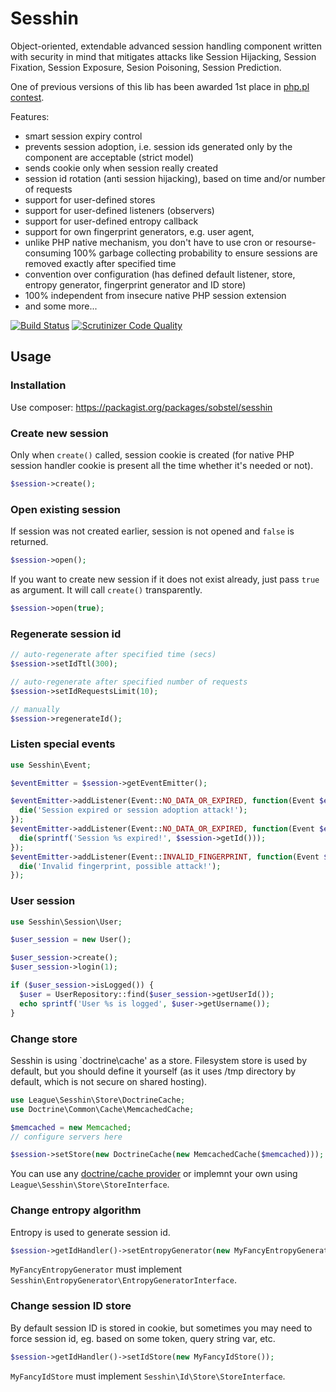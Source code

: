 # Sesshin

Object-oriented, extendable advanced session handling component written with
security in mind that mitigates attacks like Session Hijacking, Session Fixation,
Session Exposure, Sesion Poisoning, Session Prediction.

One of previous versions of this lib has been awarded 1st place in
[php.pl contest](http://wortal.php.pl/phppl/Wortal/Spolecznosc/Konkursy/Konkurs-Pozyteczne-i-praktyczne-biblioteki-Wyniki).

Features:

* smart session expiry control
* prevents session adoption, i.e. session ids generated only by the component
  are acceptable (strict model)
* sends cookie only when session really created
* session id rotation (anti session hijacking), based on time and/or number of
  requests
* support for user-defined stores
* support for user-defined listeners (observers)
* support for user-defined entropy callback
* support for own fingerprint generators, e.g. user agent,
* unlike PHP native mechanism, you don't have to use cron or resourse-consuming
  100% garbage collecting probability to ensure sessions are removed exactly
  after specified time
* convention over configuration (has defined default listener, store, entropy
  generator, fingerprint generator and ID store)
* 100% independent from insecure native PHP session extension
* and some more...

[![Build Status](https://travis-ci.org/sobstel/sesshin.png?branch=master)](https://travis-ci.org/sobstel/sesshin)
[![Scrutinizer Code Quality](https://scrutinizer-ci.com/g/sobstel/sesshin/badges/quality-score.png?b=master)](https://scrutinizer-ci.com/g/sobstel/sesshin/?branch=master)

## Usage

### Installation

Use composer: https://packagist.org/packages/sobstel/sesshin

### Create new session

Only when `create()` called, session cookie is created (for native PHP session
handler cookie is present all the time whether it's needed or not).

```php
$session->create();
```

### Open existing session

If session was not created earlier, session is not opened and `false` is returned.

```php
$session->open();
```

If you want to create new session if it does not exist already, just pass `true`
as argument. It will call `create()` transparently.

```php
$session->open(true);
```

### Regenerate session id

```php
// auto-regenerate after specified time (secs)
$session->setIdTtl(300);

// auto-regenerate after specified number of requests
$session->setIdRequestsLimit(10);

// manually
$session->regenerateId();
```

### Listen special events

```php
use Sesshin\Event;

$eventEmitter = $session->getEventEmitter();

$eventEmitter->addListener(Event::NO_DATA_OR_EXPIRED, function(Event $event) {
  die('Session expired or session adoption attack!');
});
$eventEmitter->addListener(Event::NO_DATA_OR_EXPIRED, function(Event $event) {
  die(sprintf('Session %s expired!', $session->getId()));
});
$eventEmitter->addListener(Event::INVALID_FINGERPRINT, function(Event $event) {
  die('Invalid fingerprint, possible attack!');
});
```

### User session

```php
use Sesshin\Session\User;

$user_session = new User();

$user_session->create();
$user_session->login(1);

if ($user_session->isLogged()) {
  $user = UserRepository::find($user_session->getUserId());
  echo sprintf('User %s is logged', $user->getUsername());
}
```

### Change store

Sesshin is using `doctrine\cache' as a store. Filesystem store
is used by default, but you should define it yourself (as it uses
/tmp directory by default, which is not secure on shared hosting).

```php
use League\Sesshin\Store\DoctrineCache;
use Doctrine\Common\Cache\MemcachedCache;

$memcached = new Memcached;
// configure servers here

$session->setStore(new DoctrineCache(new MemcachedCache($memcached)));
```

You can use any [doctrine/cache provider](https://github.com/doctrine/cache/tree/master/lib/Doctrine/Common/Cache)
or implemnt your own using `League\Sesshin\Store\StoreInterface`.

### Change entropy algorithm

Entropy is used to generate session id.

```php
$session->getIdHandler()->setEntropyGenerator(new MyFancyEntropyGenerator());
```

`MyFancyEntropyGenerator` must implement `Sesshin\EntropyGenerator\EntropyGeneratorInterface`.

### Change session ID store

By default session ID is stored in cookie, but sometimes you may need to force
session id, eg. based on some token, query string var, etc.

```php
$session->getIdHandler()->setIdStore(new MyFancyIdStore());
```

`MyFancyIdStore` must implement `Sesshin\Id\Store\StoreInterface`.
